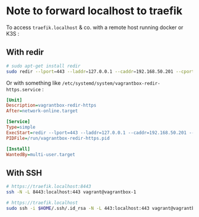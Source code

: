 # Note to forward localhost to traefik

To access `traefik.localhost` & co. with a remote host running docker or K3S :

## With redir

```bash
# sudo apt-get install redir
sudo redir --lport=443 --laddr=127.0.0.1 --caddr=192.168.50.201 --cport=443
```

Or with something like `/etc/systemd/system/vagrantbox-redir-https.service` :

```ini
[Unit]
Description=vagrantbox-redir-https
After=network-online.target

[Service]
Type=simple
ExecStart=redir --lport=443 --laddr=127.0.0.1 --caddr=192.168.50.201 --cport=443
PIDFile=/run/vagrantbox-redir-https.pid

[Install]
WantedBy=multi-user.target
```

## With SSH

```bash
# https://traefik.localhost:8443
ssh -N -L 8443:localhost:443 vagrant@vagrantbox-1
```

```bash
# https://traefik.localhost
sudo ssh -i $HOME/.ssh/.id_rsa -N -L 443:localhost:443 vagrant@vagrantbox-1
```

